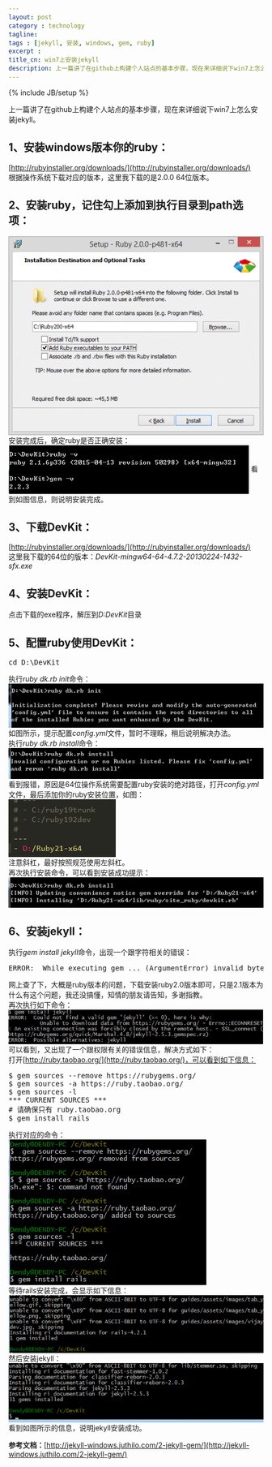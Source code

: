 ```yaml
---
layout: post
category : technology
tagline: 
tags : [jekyll, 安装, windows, gem, ruby]
excerpt : 
title_cn: win7上安装jekyll
description: 上一篇讲了在github上构建个人站点的基本步骤，现在来详细说下win7上怎么安装jekyll。
---
```

{% include JB/setup %}

上一篇讲了在github上构建个人站点的基本步骤，现在来详细说下win7上怎么安装jekyll。

## 1、安装windows版本你的ruby：
[http://rubyinstaller.org/downloads/](http://rubyinstaller.org/downloads/)<br>
根据操作系统下载对应的版本，这里我下载的是2.0.0 64位版本。

## 2、安装ruby，记住勾上添加到执行目录到path选项：  
<img src="/assets/images/article_imgs/technology/2015/05/04/1.png" alt="图1" align="center"/>  
安装完成后，确定ruby是否正确安装：  
<img src="/assets/images/article_imgs/technology/2015/05/04/2.png" alt="图2" align="center"/>  
看到如图信息，则说明安装完成。

## 3、下载DevKit：
[http://rubyinstaller.org/downloads/](http://rubyinstaller.org/downloads/)<br>
这里我下载的64位的版本：*DevKit-mingw64-64-4.7.2-20130224-1432-sfx.exe*
 
## 4、安装DevKit：
点击下载的exe程序，解压到*D:DevKit*目录
## 5、配置ruby使用DevKit：  
<pre>cd D:\DevKit</pre>

执行*ruby dk.rb init*命令：  
<img src="/assets/images/article_imgs/technology/2015/05/04/3.png" alt="图3" align="center"/>  
如图所示，提示配置*config.yml*文件，暂时不理睬，稍后说明解决办法。  
执行*ruby dk.rb install*命令：  
<img src="/assets/images/article_imgs/technology/2015/05/04/4.png" alt="图4" align="center"/>  
看到报错，原因是64位操作系统需要配置ruby安装的绝对路径，打开*config.yml*文件，最后添加你的ruby安装位置，如图：  
<img src="/assets/images/article_imgs/technology/2015/05/04/5.png" alt="图5" align="center"/>  
注意斜杠，最好按照规范使用左斜杠。  
再次执行安装命令，可以看到安装成功提示：  
<img src="/assets/images/article_imgs/technology/2015/05/04/6.png" alt="图6" align="center"/>  
## 6、安装jekyll：
执行*gem install jekyll*命令，出现一个跟字符相关的错误：  
<pre>ERROR:  While executing gem ... (ArgumentError) invalid byte sequence in UTF-8</pre>  
网上查了下，大概是ruby版本的问题，下载安装ruby2.0版本即可，只是2.1版本为什么有这个问题，我还没搞懂，知情的朋友请告知，多谢指教。   
再次执行如下命令：  
<img src="/assets/images/article_imgs/technology/2015/05/04/7.png" alt="图7" align="center"/>  
可以看到，又出现了一个跟权限有关的错误信息，解决方式如下：  
打开[http://ruby.taobao.org/](http://ruby.taobao.org/)，可以看到如下信息：  
<pre>
$ gem sources --remove https://rubygems.org/  
$ gem sources -a https://ruby.taobao.org/  
$ gem sources -l  
*** CURRENT SOURCES ***   
# 请确保只有 ruby.taobao.org  
$ gem install rails
</pre>

执行对应的命令：  
<img src="/assets/images/article_imgs/technology/2015/05/04/8.png" alt="图8" align="center"/>   
等待rails安装完成，会显示如下信息：  
<img src="/assets/images/article_imgs/technology/2015/05/04/9.png" alt="图9" align="center"/>   
然后安装jekyll：  
<img src="/assets/images/article_imgs/technology/2015/05/04/10.png" alt="图10" align="center"/>   
看到如图所示的信息，说明jekyll安装成功。

**参考文档：**[http://jekyll-windows.juthilo.com/2-jekyll-gem/](http://jekyll-windows.juthilo.com/2-jekyll-gem/)